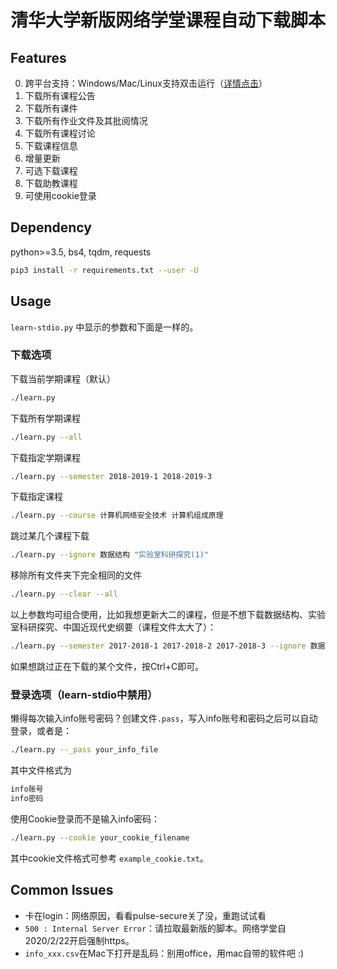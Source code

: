 # 清华大学新版网络学堂课程自动下载脚本

## Features

0. 跨平台支持：Windows/Mac/Linux支持双击运行（[详情点击](https://github.com/Trinkle23897/learn2018-autodown/releases)）
1. 下载所有课程公告
2. 下载所有课件
3. 下载所有作业文件及其批阅情况
4. 下载所有课程讨论
5. 下载课程信息
6. 增量更新
7. 可选下载课程
8. 下载助教课程
9. 可使用cookie登录

## Dependency

python>=3.5, bs4, tqdm, requests

```bash
pip3 install -r requirements.txt --user -U
```

## Usage

`learn-stdio.py` 中显示的参数和下面是一样的。

### 下载选项

下载当前学期课程（默认）
```bash
./learn.py
```
下载所有学期课程
```bash
./learn.py --all
```
下载指定学期课程
```bash
./learn.py --semester 2018-2019-1 2018-2019-3
```
下载指定课程
```bash
./learn.py --course 计算机网络安全技术 计算机组成原理
```
跳过某几个课程下载
```bash
./learn.py --ignore 数据结构 "实验室科研探究(1)"
```
移除所有文件夹下完全相同的文件
```bash
./learn.py --clear --all
```
以上参数均可组合使用，比如我想更新大二的课程，但是不想下载数据结构、实验室科研探究、中国近现代史纲要（课程文件太大了）：

```bash
./learn.py --semester 2017-2018-1 2017-2018-2 2017-2018-3 --ignore 数据结构 "实验室科研探究(2)" 中国近现代史纲要
```

如果想跳过正在下载的某个文件，按Ctrl+C即可。

### 登录选项（learn-stdio中禁用）

懒得每次输入info账号密码？创建文件`.pass`，写入info账号和密码之后可以自动登录，或者是：

```bash
./learn.py --_pass your_info_file
```

其中文件格式为 

```bash
info账号
info密码
```

使用Cookie登录而不是输入info密码：

```bash
./learn.py --cookie your_cookie_filename
```

其中cookie文件格式可参考 `example_cookie.txt`。

## Common Issues

- 卡在login：网络原因，看看pulse-secure关了没，重跑试试看
- `500 : Internal Server Error`：请拉取最新版的脚本。网络学堂自2020/2/22开启强制https。
- `info_xxx.csv`在Mac下打开是乱码：别用office，用mac自带的软件吧 :)
